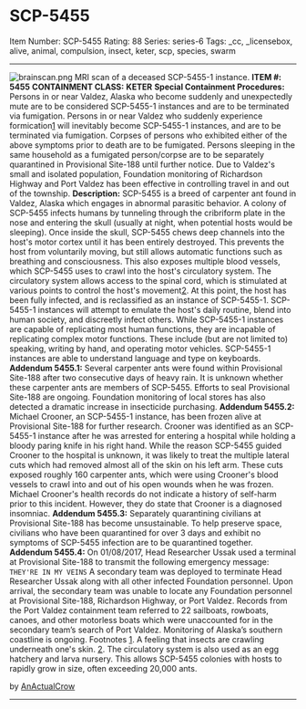 # SCP-5455
Item Number: SCP-5455
Rating: 88
Series: series-6
Tags: _cc, _licensebox, alive, animal, compulsion, insect, keter, scp, species, swarm

---

![brainscan.png](https://scp-wiki.wdfiles.com/local--files/scp-5455/brainscan.png)
MRI scan of a deceased SCP-5455-1 instance.
**ITEM #:**
**5455**
**CONTAINMENT CLASS:**
**KETER**
**Special Containment Procedures:** Persons in or near Valdez, Alaska who become suddenly and unexpectedly mute are to be considered SCP-5455-1 instances and are to be terminated via fumigation. Persons in or near Valdez who suddenly experience formication[1](javascript:;) will inevitably become SCP-5455-1 instances, and are to be terminated via fumigation. Corpses of persons who exhibited either of the above symptoms prior to death are to be fumigated. Persons sleeping in the same household as a fumigated person/corpse are to be separately quarantined in Provisional Site-188 until further notice.
Due to Valdez's small and isolated population, Foundation monitoring of Richardson Highway and Port Valdez has been effective in controlling travel in and out of the township.
**Description:** SCP-5455 is a breed of carpenter ant found in Valdez, Alaska which engages in abnormal parasitic behavior. A colony of SCP-5455 infects humans by tunneling through the cribriform plate in the nose and entering the skull (usually at night, when potential hosts would be sleeping). Once inside the skull, SCP-5455 chews deep channels into the host's motor cortex until it has been entirely destroyed. This prevents the host from voluntarily moving, but still allows automatic functions such as breathing and consciousness. This also exposes multiple blood vessels, which SCP-5455 uses to crawl into the host's circulatory system. The circulatory system allows access to the spinal cord, which is stimulated at various points to control the host's movement[2](javascript:;). At this point, the host has been fully infected, and is reclassified as an instance of SCP-5455-1.
SCP-5455-1 instances will attempt to emulate the host's daily routine, blend into human society, and discreetly infect others. While SCP-5455-1 instances are capable of replicating most human functions, they are incapable of replicating complex motor functions. These include (but are not limited to) speaking, writing by hand, and operating motor vehicles. SCP-5455-1 instances are able to understand language and type on keyboards.
**Addendum 5455.1:** Several carpenter ants were found within Provisional Site-188 after two consecutive days of heavy rain. It is unknown whether these carpenter ants are members of SCP-5455. Efforts to seal Provisional Site-188 are ongoing. Foundation monitoring of local stores has also detected a dramatic increase in insecticide purchasing.
**Addendum 5455.2:** Michael Crooner, an SCP-5455-1 instance, has been frozen alive at Provisional Site-188 for further research. Crooner was identified as an SCP-5455-1 instance after he was arrested for entering a hospital while holding a bloody paring knife in his right hand. While the reason SCP-5455 guided Crooner to the hospital is unknown, it was likely to treat the multiple lateral cuts which had removed almost all of the skin on his left arm. These cuts exposed roughly 160 carpenter ants, which were using Crooner's blood vessels to crawl into and out of his open wounds when he was frozen.
Michael Crooner's health records do not indicate a history of self-harm prior to this incident. However, they do state that Crooner is a diagnosed insomniac.
**Addendum 5455.3:** Separately quarantining civilians at Provisional Site-188 has become unsustainable. To help preserve space, civilians who have been quarantined for over 3 days and exhibit no symptoms of SCP-5455 infection are to be quarantined together.
**Addendum 5455.4:** On 01/08/2017, Head Researcher Ussak used a terminal at Provisional Site-188 to transmit the following emergency message:
`THEY'RE IN MY VEINS`
A secondary team was deployed to terminate Head Researcher Ussak along with all other infected Foundation personnel. Upon arrival, the secondary team was unable to locate any Foundation personnel at Provisional Site-188, Richardson Highway, or Port Valdez.
Records from the Port Valdez containment team referred to 22 sailboats, rowboats, canoes, and other motorless boats which were unaccounted for in the secondary team’s search of Port Valdez.
Monitoring of Alaska’s southern coastline is ongoing.
Footnotes
[1](javascript:;). A feeling that insects are crawling underneath one's skin.
[2](javascript:;). The circulatory system is also used as an egg hatchery and larva nursery. This allows SCP-5455 colonies with hosts to rapidly grow in size, often exceeding 20,000 ants.
  
  

by [AnActualCrow](/anactualcrow)
* * *